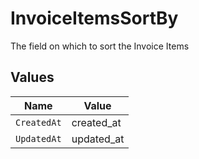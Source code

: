 # InvoiceItemsSortBy

The field on which to sort the Invoice Items


## Values

| Name        | Value       |
| ----------- | ----------- |
| `CreatedAt` | created_at  |
| `UpdatedAt` | updated_at  |